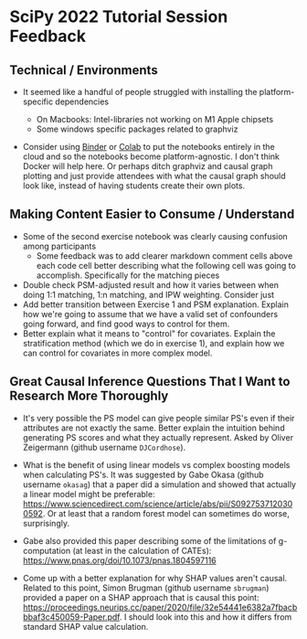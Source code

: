 # SciPy 2022 Tutorial Session Feedback

## Technical / Environments

* It seemed like a handful of people struggled with installing the platform-specific dependencies
	* On Macbooks: Intel-libraries not working on M1 Apple chipsets
	* Some windows specific packages related to graphviz

* Consider using [Binder](https://mybinder.org/) or [Colab](https://colab.research.google.com/?utm_source=scs-index) to put the notebooks entirely in the cloud and so the notebooks become platform-agnostic. I don't think Docker will help here. Or perhaps ditch graphviz and causal graph plotting and just provide attendees with what the causal graph should look like, instead of having students create their own plots.


## Making Content Easier to Consume / Understand

* Some of the second exercise notebook was clearly causing confusion among participants
	* Some feedback was to add clearer markdown comment cells above each code cell better describing what the following cell was going to accomplish. Specifically for the matching pieces
* Double check PSM-adjusted result and how it varies between when doing 1:1 matching, 1:n matching, and IPW weighting. Consider just
* Add better transition between Exercise 1 and PSM explanation. Explain how we're going to assume that we have a valid set of confounders going forward, and find good ways to control for them.
* Better explain what it means to "control" for covariates. Explain the stratification method (which we do in exercise 1), and explain how we can control for covariates in more complex model.


## Great Causal Inference Questions That I Want to Research More Thoroughly

* It's very possible the PS model can give people similar PS's even if their attributes are not exactly the same. Better explain the intuition behind generating PS scores and what they actually represent. Asked by Oliver Zeigermann (github username `DJCordhose`).

* What is the benefit of using linear models vs complex boosting models when calculating PS's. It was suggested by Gabe Okasa (github username `okasag`) that a paper did a simulation and showed that actually a linear model might be preferable: https://www.sciencedirect.com/science/article/abs/pii/S0927537120300592. Or at least that a random forest model can sometimes do worse, surprisingly.

* Gabe also provided this paper describing some of the limitations of g-computation (at least in the calculation of CATEs): https://www.pnas.org/doi/10.1073/pnas.1804597116

* Come up with a better explanation for why SHAP values aren't causal. Related to this point, Simon Brugman (github username `sbrugman`) provided a paper on a SHAP approach that is causal this point: https://proceedings.neurips.cc/paper/2020/file/32e54441e6382a7fbacbbbaf3c450059-Paper.pdf. I should look into this and how it differs from standard SHAP value calculation. 
